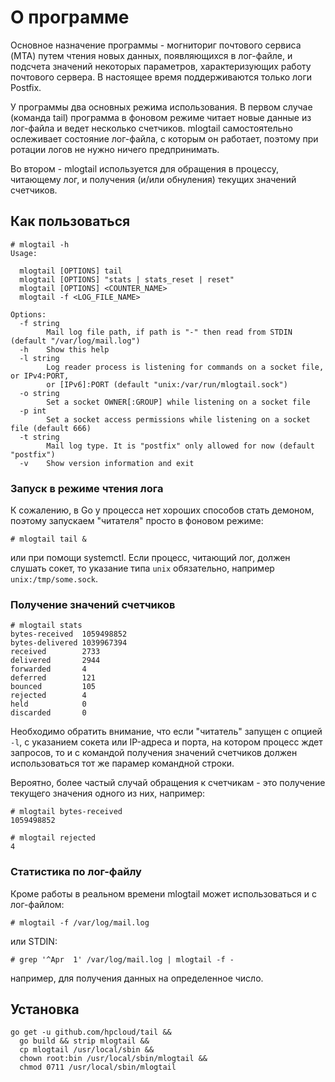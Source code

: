 # О программе

Основное назначение программы - могниториг почтового сервиса (MTA) путем чтения новых данных, появляющихся в лог-файле, и подсчета значений некоторых параметров, характеризующих работу почтового сервера. В настоящее время поддерживаются только логи Postfix.

У программы два основных режима использования. В первом случае (команда tail) программа в фоновом режиме читает новые данные из лог-файла и ведет несколько счетчиков. mlogtail самостоятельно ослеживает состояние лог-файла, с которым он работает, поэтому при ротации логов не нужно ничего предпринимать.

Во втором - mlogtail используется для обращения в процессу, читающему лог, и получения (и/или обнуления) текущих значений счетчиков.

## Как пользоваться

```none
# mlogtail -h
Usage:

  mlogtail [OPTIONS] tail
  mlogtail [OPTIONS] "stats | stats_reset | reset"
  mlogtail [OPTIONS] <COUNTER_NAME>
  mlogtail -f <LOG_FILE_NAME>

Options:
  -f string
        Mail log file path, if path is "-" then read from STDIN (default "/var/log/mail.log")
  -h    Show this help
  -l string
        Log reader process is listening for commands on a socket file, or IPv4:PORT,
        or [IPv6]:PORT (default "unix:/var/run/mlogtail.sock")
  -o string
        Set a socket OWNER[:GROUP] while listening on a socket file
  -p int
        Set a socket access permissions while listening on a socket file (default 666)
  -t string
        Mail log type. It is "postfix" only allowed for now (default "postfix")
  -v    Show version information and exit
```

### Запуск в режиме чтения лога

К сожалению, в Go у процесса нет хороших способов стать демоном, поэтому запускаем "читателя" просто в фоновом режиме:

```none
# mlogtail tail &
```

или при помощи systemctl. Если процесс, читающий лог, должен слушать сокет, то указание типа `unix` обязательно, например `unix:/tmp/some.sock`.

### Получение значений счетчиков

```none
# mlogtail stats
bytes-received  1059498852
bytes-delivered 1039967394
received        2733
delivered       2944
forwarded       4
deferred        121
bounced         105
rejected        4
held            0
discarded       0
```

Необходимо обратить внимание, что если "читатель" запущен с опцией `-l`, с указанием сокета или IP-адреса и порта, на котором процесс ждет запросов, то и с командой получения значений счетчиков должен использоваться тот же парамер командной строки.

Вероятно, более частый случай обращения к счетчикам - это получение текущего значения одного из них, например:

```none
# mlogtail bytes-received
1059498852
```
```none
# mlogtail rejected
4
```

### Статистика по лог-файлу

Кроме работы в реальном времени mlogtail может использоваться и с лог-файлом:
```none
# mlogtail -f /var/log/mail.log
```
или STDIN:
```none
# grep '^Apr  1' /var/log/mail.log | mlogtail -f -
```
например, для получения данных на определенное число.

## Установка

```none
go get -u github.com/hpcloud/tail &&
  go build && strip mlogtail &&
  cp mlogtail /usr/local/sbin &&
  chown root:bin /usr/local/sbin/mlogtail &&
  chmod 0711 /usr/local/sbin/mlogtail
```
